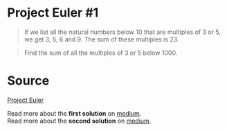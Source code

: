 # Project Euler #1
>If we list all the natural numbers below 10 that are multiples of 3 or 5, we get 3, 5, 6 and 9.
The sum of these multiples is 23.

>Find the sum of all the multiples of 3 or 5 below 1000.

# Source
[Project Euler](https://projecteuler.net)

Read more about the **first solution** on [medium](https://medium.com/@popflorin1705/javascript-coding-challenge-1-6d9c712963d2).  
Read more about the **second solution** on [medium](https://medium.com/@popflorin1705/javascript-coding-challenge-1-follow-up-278dcc1e25c7).
